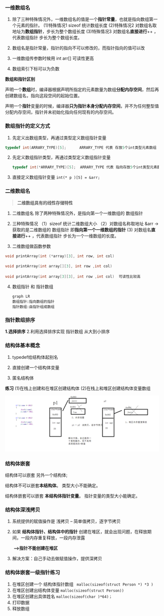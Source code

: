 ### 一维数组名
1. 除了三种特殊情况外，一维数组名的值是一个**指针常量**，也就是指向数组第一个元素的指针。
   (1)特殊情况1   sizeof 统计数组长度
   (2)特殊情况2   对数组名取地址为**数组指针**，步长为整个数组长度
   (3)特殊情况3  对数组名**直接进行**++  ，代表数组指针 步长为整个数组长度。
   
2. 数组名是指针常量，指针的指向不可以修改的，而指针指向的值可以改

3. 一维数组传参数时候用  int arr[]  可读性更高

4. 数组索引下标可以为负数

**数组和指针区别**

声明一个**数组**时，编译器根据声明所指定的元素数量为数组**分配内存空间**，然后再创建数组名，指向这段空间的起始位置。

声明一个**指针**变量的时候，编译器**只为指针本身分配内存空间**，并不为任何整型值分配内存空间，指针并未初始化指向任何现有的内存空间。



### 数组指针的定义方式

1. 先定义出数组类型，再通过类型定义数组指针变量

```c
typedef int(ARRARY_TYPE)[5];      ARRARY_TYPE 代表 存放5个int类型元素数组  的数组类型
```

2. 先定义数组指针类型，再通过类型定义数组指针变量

   ```c
   typedef int(*ARRARY_TYPE)[5];  ARRARY_TYPE 代表 指向存放5个int类型元素数组  的指针类型
   ```

3. 直接定义数组指针变量  ```int(* p )[5] = &arr;```

### 二维数组名

> **二维数组具有的线性存储特性**

1. 二维数组名 除了两种特殊情况外，是指向第一个一维数组的 数组指针

2. 三种特殊情况
   （1）sizeof 统计二维数组大小
   （2）对数组名称取地址   &arr  -> 获取的是二维数组的 数组指针 即**指向第一个一维数组的指针**
     (3)  对数组名**直接进行**++  ，代表数组指针 步长为一个一维数组的长度。
   
3. 二维数组做函数参数

```c
void printArray(int (*array)[3], int row, int col)

void printArray(int array[][3], int row ,int col)

void printArray(int array[3][3], int row ,int col)  可读性比较高
```
4. 数组指针  和  指针数组

   ```mermaid
   graph LR
   数组指针:指向数组的指针
   指针数组:由指针组成数组 
   ```

### 指针数组排序

**1.选择排序**
2.利用选择排序实现 指针数组 从大到小排序



### 结构体基本概念

1. typedef给结构体起别名

2. 直接创建一个结构体变量

3. 匿名结构体  

**练习**
(1)在栈上创建和在堆区创建结构体
(2)在栈上和堆区创建结构体变量数组



![](imgs/结构体属性在堆区-深浅拷贝问题.png)

### 结构体嵌套

结构体可以嵌套 另外一个结构体;

结构体不可以嵌套**本结构体**。 类型大小不能确定。

结构体嵌套可以嵌套  **本结构体指针变量**。 指针变量的类型大小能确定。

### 结构体深浅拷贝

1. 系统提供的赋值操作是    浅拷贝 – 简单值拷贝，逐字节拷贝

2. 如果   **结构体指针、结构体中的指针**  创建在堆区，就会出现问题，在释放期间，一段内存重复释放，一段内存泄露

   ​              **-->指针不能创建在堆区**

3. 解决方案：自己手动去做赋值操作，提供深拷贝



### 结构体嵌套一级指针练习

1. 在堆区创建一个 结构体指针数组   ``` malloc(sizeof(struct Person *) *3 )```
2. 在堆区创建出结构体变量     ```malloc(sizeof(struct Person))```
3. 	在堆区创建出具体姓名  ```malloc(sizeof(char )*64)；```
4. 打印数据
5. 释放数组